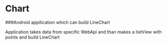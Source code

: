 # Chart

###Android appilication which can build LineChart

Application takes data from specific WebApi and than makes a listView with points and build LineChart
